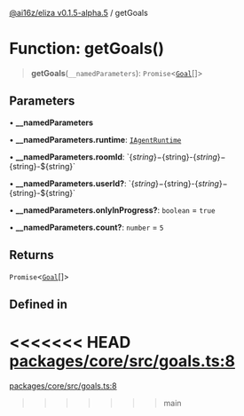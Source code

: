 [@ai16z/eliza v0.1.5-alpha.5](../index.md) / getGoals

# Function: getGoals()

> **getGoals**(`__namedParameters`): `Promise`\<[`Goal`](../interfaces/Goal.md)[]\>

## Parameters

• **\_\_namedParameters**

• **\_\_namedParameters.runtime**: [`IAgentRuntime`](../interfaces/IAgentRuntime.md)

• **\_\_namedParameters.roomId**: \`$\{string\}-$\{string\}-$\{string\}-$\{string\}-$\{string\}\`

• **\_\_namedParameters.userId?**: \`$\{string\}-$\{string\}-$\{string\}-$\{string\}-$\{string\}\`

• **\_\_namedParameters.onlyInProgress?**: `boolean` = `true`

• **\_\_namedParameters.count?**: `number` = `5`

## Returns

`Promise`\<[`Goal`](../interfaces/Goal.md)[]\>

## Defined in

<<<<<<< HEAD
[packages/core/src/goals.ts:8](https://github.com/konstantine25b/eliza/blob/main/packages/core/src/goals.ts#L8)
=======
[packages/core/src/goals.ts:8](https://github.com/ai16z/eliza/blob/main/packages/core/src/goals.ts#L8)
>>>>>>> main
